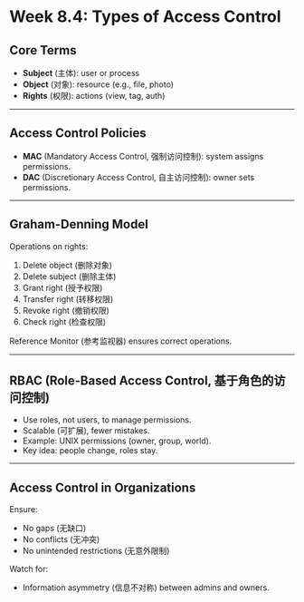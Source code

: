 # Week 8.4: Types of Access Control

## Core Terms
- **Subject** (主体): user or process  
- **Object** (对象): resource (e.g., file, photo)  
- **Rights** (权限): actions (view, tag, auth)

---

## Access Control Policies
- **MAC** (Mandatory Access Control, 强制访问控制): system assigns permissions.
- **DAC** (Discretionary Access Control, 自主访问控制): owner sets permissions.

---

## Graham-Denning Model
Operations on rights:
1. Delete object (删除对象)
2. Delete subject (删除主体)
3. Grant right (授予权限)
4. Transfer right (转移权限)
5. Revoke right (撤销权限)
6. Check right (检查权限)

Reference Monitor (参考监视器) ensures correct operations.

---

## RBAC (Role-Based Access Control, 基于角色的访问控制)
- Use roles, not users, to manage permissions.
- Scalable (可扩展), fewer mistakes.
- Example: UNIX permissions (owner, group, world).
- Key idea: people change, roles stay.

---

## Access Control in Organizations
Ensure:
- No gaps (无缺口)
- No conflicts (无冲突)
- No unintended restrictions (无意外限制)

Watch for:
- Information asymmetry (信息不对称) between admins and owners.
